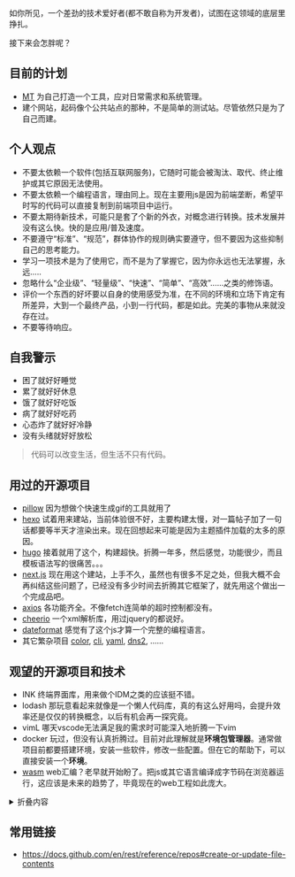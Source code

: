 如你所见，一个差劲的技术爱好者(都不敢自称为开发者)，试图在这领域的底层里挣扎。

接下来会怎胖呢？

## 目前的计划
- [MT](https://github.com/umeti/mt) 为自己打造一个工具，应对日常需求和系统管理。
- 建个网站，起码像个公共站点的那种，不是简单的测试站。尽管依然只是为了自己而建。

## 个人观点
- 不要太依赖一个软件(包括互联网服务)，它随时可能会被淘汰、取代、终止维护或其它原因无法使用。
- 不要太依赖一个编程语言，理由同上。现在主要用js是因为前端垄断，希望平时写的代码可以直接复制到前端项目中运行。
- 不要太期待新技术，可能只是套了个新的外衣，对概念进行转换。技术发展并没有这么快。快的是应用/普及速度。
- 不要遵守“标准”、“规范”，群体协作的规则确实要遵守，但不要因为这些抑制自己的思考能力。
- 学习一项技术是为了使用它，而不是为了掌握它，因为你永远也无法掌握，永远.....
- 忽略什么“企业级”、“轻量级”、“快速”、“简单”、“高效”......之类的修饰语。
- 评价一个东西的好坏要以自身的使用感受为准，在不同的环境和立场下肯定有所差异，大到一个最终产品，小到一行代码，都是如此。完美的事物从来就没存在过。
- 不要等待响应。

## 自我警示
- 困了就好好睡觉
- 累了就好好休息
- 饿了就好好吃饭
- 病了就好好吃药
- 心态炸了就好好冷静
- 没有头绪就好好放松

>代码可以改变生活，但生活不只有代码。

## 用过的开源项目
- [pillow](https://pillow.readthedocs.io/) 因为想做个快速生成gif的工具就用了
- [hexo](https://hexo.io/) 试着用来建站，当前体验很不好，主要构建太慢，对一篇帖子加了一句话都要等半天才渲染出来。现在回想起来可能是因为主题插件加载的太多的原因。
- [hugo](https://gohugo.io/) 接着就用了这个，构建超快。折腾一年多，然后感觉，功能很少，而且模板语法写的很痛苦。。。
- [next.js](https://nextjs.org/) 现在用这个建站，上手不久，虽然也有很多不足之处，但我大概不会再纠结这些问题了，已经没有多少时间去折腾其它框架了，就先用这个做出一个完成品吧。
- [axios](https://axios-http.com/)  各功能齐全。不像fetch连简单的超时控制都没有。
- [cheerio](https://www.npmjs.com/package/cheerio) 一个xml解析库，用过jquery的都说好。
- [dateformat](https://www.npmjs.com/package/dateformat) 感觉有了这个js才算一个完整的编程语言。
- 其它繁杂项目 [color](https://www.npmjs.com/package/color), [cli](https://www.npmjs.com/package/cli), [yaml](https://www.npmjs.com/package/yaml), [dns2](https://www.npmjs.com/package/dns2), ......

## 观望的开源项目和技术
- INK 终端界面库，用来做个IDM之类的应该挺不错。
- lodash 那玩意看起来就像是一个懒人代码库，真的有这么好用吗，会提升效率还是仅仅的转换概念，以后有机会再一探究竟。
- vimL 哪天vscode无法满足我的需求时可能深入地折腾一下vim
- docker 玩过，但没有认真折腾过。目前对此理解就是**环境包管理器**。通常做项目前都要搭建环境，安装一些软件，修改一些配置。但在它的帮助下，可以直接安装一个**环境**。
- [wasm](https://developer.mozilla.org/en-US/docs/WebAssembly) web汇编？老早就开始盼了。把js或其它语言编译成字节码在浏览器运行，这应该是未来的趋势了，毕竟现在的web工程如此庞大。

<details>
<summary>折叠内容</summary>
  <p>
    hello world
  </p>
</details>

## 常用链接
- https://docs.github.com/en/rest/reference/repos#create-or-update-file-contents
